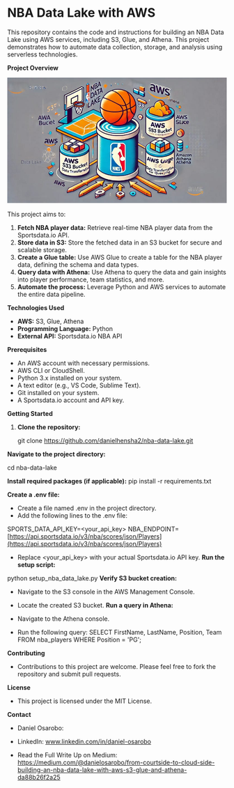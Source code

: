 # NBA Data Lake with AWS

This repository contains the code and instructions for building an NBA Data Lake using AWS services, including S3, Glue, and Athena. This project demonstrates how to automate data collection, storage, and analysis using serverless technologies.

**Project Overview**

![alt text](image.png)

This project aims to:

1. **Fetch NBA player data:** Retrieve real-time NBA player data from the Sportsdata.io API.
2. **Store data in S3:** Store the fetched data in an S3 bucket for secure and scalable storage.
3. **Create a Glue table:** Use AWS Glue to create a table for the NBA player data, defining the schema and data types.
4. **Query data with Athena:** Use Athena to query the data and gain insights into player performance, team statistics, and more.
5. **Automate the process:** Leverage Python and AWS services to automate the entire data pipeline.

**Technologies Used**

* **AWS:** S3, Glue, Athena
* **Programming Language:** Python
* **External API:** Sportsdata.io NBA API

**Prerequisites**

* An AWS account with necessary permissions.
* AWS CLI or CloudShell.
* Python 3.x installed on your system.
* A text editor (e.g., VS Code, Sublime Text).
* Git installed on your system.
* A Sportsdata.io account and API key.

**Getting Started**

1. **Clone the repository:**
   
   git clone <https://github.com/danielhensha2/nba-data-lake.git>


**Navigate to the project directory:**

cd nba-data-lake


**Install required packages (if applicable):**
pip install -r requirements.txt 

**Create a .env file:**
* Create a file named .env in the project directory.
* Add the following lines to the .env file:

SPORTS_DATA_API_KEY=<your_api_key>
NBA_ENDPOINT=[https://api.sportsdata.io/v3/nba/scores/json/Players](https://api.sportsdata.io/v3/nba/scores/json/Players)

* Replace <your_api_key> with your actual Sportsdata.io API key.
**Run the setup script:**

python setup_nba_data_lake.py
**Verify S3 bucket creation:**

* Navigate to the S3 console in the AWS Management Console.
* Locate the created S3 bucket.
**Run a query in Athena:**

* Navigate to the Athena console.

* Run the following query:
SELECT FirstName, LastName, Position, Team 
FROM nba_players 
WHERE Position = 'PG';


**Contributing**

* Contributions to this project are welcome. Please feel free to fork the repository and submit pull requests.   

**License**

* This project is licensed under the MIT License.   

**Contact**

* Daniel Osarobo: 

* LinkedIn: www.linkedin.com/in/daniel-osarobo

* Read the Full Write Up on Medium: https://medium.com/@danielosarobo/from-courtside-to-cloud-side-building-an-nba-data-lake-with-aws-s3-glue-and-athena-da88b26f2a25





